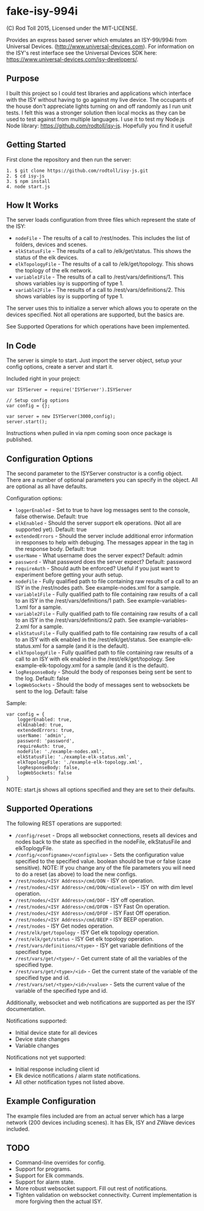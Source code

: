 # fake-isy-994i 
(C) Rod Toll 2015, Licensed under the MIT-LICENSE.

Provides an express based server which emulates an ISY-99i/994i from Universal Devices. (http://www.universal-devices.com). For information on the ISY's rest interface see the Universal Devices SDK here: https://www.universal-devices.com/isy-developers/.

Purpose
-------
I built this project so I could test libraries and applications which interface with the ISY without having to go against my live device. The occupants of the house don't appreciate lights turning on and off randomly as I run unit tests. I felt this was a stronger solution then local mocks as they can be used to test against from multiple languages. I use it to test my Node.js Node library: https://github.com/rodtoll/isy-js. Hopefully you find it useful!

Getting Started
---------------
First clone the repository and then run the server:

```
1. $ git clone https://github.com/rodtoll/isy-js.git
2. $ cd isy-js
3. $ npm install
4. node start.js
```

How It Works
------------
The server loads configuration from three files which represent the state of the ISY:
* `nodeFile` - The results of a call to <ISY SERVER>/rest/nodes. This includes the list of folders, devices and scenes.
* `elkStatusFile` - The results of a call to <ISYSERVER>/elk/get/status. This shows the status of the elk devices.
* `elkTopologyFile` - The results of a call to <ISYSERVER>/elk/get/topology. This shows the toplogy of the elk network.  
* `variable1File` - The results of a call to <ISYSERVER>/rest/vars/definitions/1. This shows variables isy is supporting of type 1.
* `variable2File` - The results of a call to <ISYSERVER>/rest/vars/definitions/2. This shows variables isy is supporting of type 1.

The server uses this to initialize a server which allows you to operate on the devices specified. Not all operations are supported, but the basics are. 

See Supported Operations for which operations have been implemented.  

In Code
-------
The server is simple to start. Just import the server object, setup your config options, create a server and start it.

Included right in your project:
```
var ISYServer = require('ISYServer').ISYServer

// Setup config options
var config = {};

var server = new ISYServer(3000,config);
server.start();
```

Instructions when pulled in via npm coming soon once package is published.

Configuration Options
---------------------
The second parameter to the ISYServer constructor is a config object. There are a number of optional parameters you can specify in the object. All are optional as all have defaults.

Configuration options:
* `loggerEnabled` - Set to true to have log messages sent to the console, false otherwise. Default: true
* `elkEnabled` - Should the server support elk operations. (Not all are supported yet). Default: true
* `extendedErrors` - Should the server include additional error information in responses to help with debuging. The messages appear in the <extended> tag in the response body. Default: true
* `userName` - What username does the server expect? Default: admin
* `password` - What password does the server expect? Default: password
* `requireAuth` - Should auth be enforced? Useful if you just want to experiment before getting your auth setup.
* `nodeFile` - Fully qualified path to file containing raw results of a call to an ISY in the /rest/nodes path. See example-nodes.xml for a sample.
* `variable1File` - Fully qualified path to file containing raw results of a call to an ISY in the /rest/vars/definitions/1 path. See example-variables-1.xml for a sample.
* `variable2File` - Fully qualified path to file containing raw results of a call to an ISY in the /rest/vars/definitions/2 path. See example-variables-2.xml for a sample.
* `elkStatusFile` - Fully qualified path to file containing raw results of a call to an ISY with elk enabled in the /rest/elk/get/status. See example-elk-status.xml for a sample (and it is the default).
* `elkTopologyFile` - Fully qualified path to file containing raw results of a call to an ISY with elk enabled in the /rest/elk/get/topology. See example-elk-topology.xml for a sample (and it is the default).
* `logResponseBody` - Should the body of responses being sent be sent to the log. Default: false
* `logWebSockets` - Should the body of messages sent to websockets be sent to the log. Default: false


Sample:
```
var config = {
    loggerEnabled: true,
    elkEnabled: true,
    extendedErrors: true,
    userName: 'admin',
    password: 'password',
    requireAuth: true,
    nodeFile: './example-nodes.xml',
    elkStatusFile: './example-elk-status.xml',
    elkTopologyFile: './example-elk-topology.xml',
    logResponseBody: false,
    logWebSockets: false
}
```

NOTE: start.js shows all options specified and they are set to their defaults.

Supported Operations
--------------------
The following REST operations are supported:

* `/config/reset` - Drops all websocket connections, resets all devices and nodes back to the state as specified in the nodeFile, elkStatusFile and elkToplogyFile.
* `/config/<configname>/<configValue>` - Sets the configuration value specified to the specified value. boolean should be true or false (case sensitive). NOTE: If you change any of the file parameters you will need to do a reset (as above) to load the new configs.
* `/rest/nodes/<ISY Address>/cmd/DON` - ISY on operation.
* `/rest/nodes/<ISY Address>/cmd/DON/<dimlevel>` - ISY on with dim level operation.
* `/rest/nodes/<ISY Address>/cmd/DOF` - ISY off operation.
* `/rest/nodes/<ISY Address>/cmd/DFON` - ISY Fast On operation.
* `/rest/nodes/<ISY Address>/cmd/DFOF` - ISY Fast Off operation.
* `/rest/nodes/<ISY Address>/cmd/BEEP` - ISY BEEP operation.
* `/rest/nodes` - ISY Get nodes operation.
* `/rest/elk/get/topology` - ISY Get elk topology operation.
* `/rest/elk/get/status` - ISY Get elk topology operation.
* `/rest/vars/definitions/<type>` - ISY get variable definitions of the specified type.
* `/rest/vars/get/<type>/` - Get current state of all the variables of the specified type.
* `/rest/vars/get/<type>/<id>` - Get the current state of the variable of the specified type and id.
* `/rest/vars/set/<type>/<id>/<value>` - Sets the current value of the variable of the specified type and id.

Additionally, websocket and web notifications are supported as per the ISY documentation.

Notifications supported:
* Initial device state for all devices
* Device state changes
* Variable changes

Notifications not yet supported:
* Initial response including client id
* Elk device notifications / alarm state notifications.
* All other notification types not listed above.

Example Configuration
---------------------
The example files included are from an actual server which has a large network (200 devices including scenes). It has Elk, ISY and ZWave devices included.

TODO
----
* Command-line overrides for config.
* Support for programs.
* Support for Elk commands.
* Support for alarm state.
* More robust websocket support. Fill out rest of notifications.
* Tighten validation on websocket connectivity. Current implementation is more forgiving then the actual ISY.
